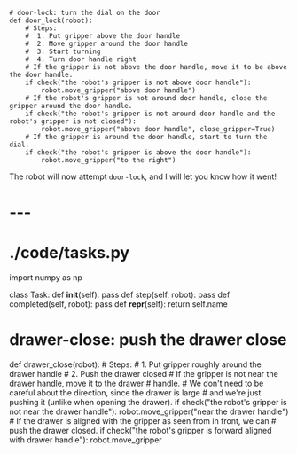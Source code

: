 



```
# door-lock: turn the dial on the door
def door_lock(robot):
    # Steps:
    #  1. Put gripper above the door handle
    #  2. Move gripper around the door handle
    #  3. Start turning
    #  4. Turn door handle right
    # If the gripper is not above the door handle, move it to be above the door handle.
    if check("the robot's gripper is not above door handle"):
        robot.move_gripper("above door handle")
    # If the robot's gripper is not around door handle, close the gripper around the door handle.
    if check("the robot's gripper is not around door handle and the robot's gripper is not closed"):
        robot.move_gripper("above door handle", close_gripper=True)
    # If the gripper is around the door handle, start to turn the dial.
    if check("the robot's gripper is above the door handle"):
        robot.move_gripper("to the right")
```

The robot will now attempt `door-lock`, and I will let you know how it went!


# ---


# ./code/tasks.py

import numpy as np

class Task:
    def __init__(self):
        pass
    def step(self, robot):
        pass
    def completed(self, robot):
        pass
    def __repr__(self):
        return self.name


# drawer-close: push the drawer close
def drawer_close(robot):
    # Steps:
    #  1. Put gripper roughly around the drawer handle
    #  2. Push the drawer closed
    # If the gripper is not near the drawer handle, move it to the drawer
    # handle.
    # We don't need to be careful about the direction, since the drawer is large
    # and we're just pushing it (unlike when opening the drawer).
    if check("the robot's gripper is not near the drawer handle"):
        robot.move_gripper("near the drawer handle")
    # If the drawer is aligned with the gripper as seen from in front, we can
    # push the drawer closed.
    if check("the robot's gripper is forward aligned with drawer handle"):
        robot.move_gripper